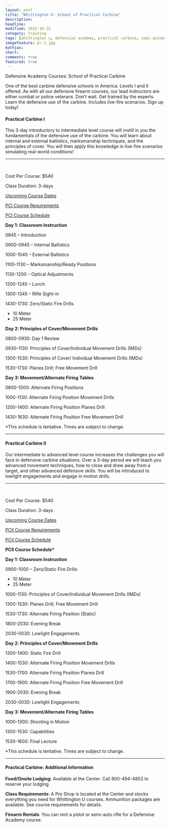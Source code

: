 ```yaml
---
layout: post
title: "Whittington U: School of Practical Carbine"
description: 
headline: 
modified: 2015-10-25
category: training
tags: [whittington u, defensive academy, practical carbine, semi-automatic rifle, course schedule]
imagefeature: pc-1.jpg
mathjax: 
chart: 
comments: true
featured: true
---
```


Defensive Academy Courses:  School of Practical Carbine

<p class="content-summary">One of the best carbine defensive schools in America.  Levels I and II offered.  As with all our defensive firearm courses, our lead instructors are either combat or police veterans.  Don’t wait.  Get trained by the experts.  Learn the defensive use of the carbine.  Includes live-fire scenarios.  Sign up today!</p>
					      
<h4>Practical Carbine I</h4>
<p>This 3-day introductory to intermediate level course will instill in you the fundamentals of the defensive use of the carbine. You will learn about internal and external ballistics, marksmanship techniques, and the principles of cover. You will then apply this knowledge in live-fire scenarios simulating real-world conditions!</p>
<hr />     
<p><a style="color: #fff;" href="http://nrawc.goemerchant-stores.com/Practical-Carbine-I_p_88.html" class="btn btn-danger pull-right">ENROLL NOW!</a></p>
<p>Cost Per Course: $540</p>
<p>Class Duration: 3-days</p>
<p><a href="http://nrawc.goemerchant-stores.com/Practical-Carbine-I_p_88.html">Upcoming Course Dates</a></p>
<p><a href="/training/whittington-u-course-requirements/" title="Course Requirements">PCI Course Requirements</a></p>
<p><a href="#pcischedule" data-toggle="collapse">PCI Course Schedule</a></p>
<div id="pcischedule" class="collapse">                
<div class="well">                 
<p><strong>Day 1:  Classroom Instruction</strong></p>
<p>0845 – Introduction</p>
<p>0900-0945 – Internal Ballistics</p>
<p>1000-1045 – External Ballistics</p>
<p>1100-1130 – Marksmanship/Ready Positions</p>
<p>1130-1200 – Optical Adjustments</p>
<p>1200-1245 – Lunch</p>
<p>1300-1345 – Rifle Sight-in</p>
<p>1430-1730:  Zero/Static Fire Drills</p>
<ul>          
<li>10 Meter</li>
<li>25 Meter</li>
</ul>
</div>
<div class="well">                 
<p><strong>Day 2:  Principles of Cover/Movement Drills</strong></p>
<p>0800-0930:  Day 1 Review</p>
<p>0930-1130:  Principles of Cover/Individual Movement Drills (IMDs)</p>
<p>1300-1530:  Principles of Cover/ Individual Movement Drills (IMDs)</p>
<p>1530-1730:  Planes Drill; Free Movement Drill</p>
</div>
<div class="well">                
<p><strong>Day 3:  Movement/Alternate Firing Tables</strong></p>
<p>0800-1000:  Alternate Firing Positions</p>
<p>1000-1130:  Alternate Firing Position Movement Drills</p>
<p>1200-1400:  Alternate Firing Position Planes Drill</p>
<p>1430-1630:  Alternate Firing Position Free Movement Drill</p>
<p>*This schedule is tentative.  Times are subject to change.</p>
</div>

<hr />  
    
<h4>Practical Carbine II</h4>
<p>Our intermediate to advanced level course increases the challenges you will face in defensive carbine situations. Over a 3-day period we will teach you advanced movement techniques, how to close and draw away from a target, and other advanced defensive skills. You will be introduced to lowlight engagements and engage in motion drills.</p>
<hr />        
<p><a style="color: #fff;" href="http://nrawc.goemerchant-stores.com/Practical-Carbine-II_p_89.html" class="btn btn-danger pull-right">ENROLL NOW!</a></p>
<p>Cost Per Course: $540</p>
<p>Class Duration: 3-days</p>
<p><a href="http://nrawc.goemerchant-stores.com/Practical-Carbine-II_p_89.html">Upcoming Course Dates</a></p>
<p><a href="/training/whittington-u-course-requirements/" title="Course Requirements">PCII Course Requirements</a></p>
<p><a href="#pciischedule" data-toggle="collapse">PCII Course Schedule</a></p>
<div id="pciischedule" class="collapse">                    
<p><strong>PCII Course Schedule*</strong></p>
<div class="well">             
<p><strong>Day 1:  Classroom Instruction</strong></p>
<p>0900-1000 – Zero/Static Fire Drills</p>
<ul>          
<li>10 Meter</li>
<li>25 Meter</li>
</ul>
<p>1000-1130:  Principles of Cover/Individual Movement Drills (IMDs)</p>
<p>1300-1530:  Planes Drill; Free Movement Drill</p>
<p>1530-1730:  Alternate Firing Position (Static)</p>
<p>1800-2030:  Evening Break</p>
<p>2030-0030:  Lowlight Engagements</p>
<p><strong>Day 2:  Principles of Cover/Movement Drills</strong></p>
<p>1300-1400:  Static Fire Drill</p>
<p>1400-1530:  Alternate Firing Position Movement Drills</p>
<p>1530-1700:  Alternate Firing Position Planes Drill</p>
<p>1700-1900:  Alternate Firing Position Free Movement Drill</p>
<p>1900-2030:  Evening Break</p>
<p>2030-0030:  Lowlight Engagements</p>
<p><strong>Day 3:  Movement/Alternate Firing Tables</strong></p>
<p>1000-1300:  Shooting in Motion</p>
<p>1300-1530:  Capabilities</p>
<p>1530-1600:  Final Lecture</p>
         
<p>*This schedule is tentative.  Times are subject to change.</p>
</div>

<hr />  

<h4>Practical Carbine: Additional Information</h4>
<p><strong>Food/Onsite Lodging</strong>: Available at the Center. Call 800-494-4853 to reserve your lodging.</p>
<p><strong>Class Requirements</strong>:  A Pro Shop is located at the Center and stocks everything you need for Whittington U courses.  Ammunition packages are available.  See course requirements for details.</p>
<p><strong>Firearm Rentals</strong>:  You can rent a pistol or semi-auto rifle for a Defensive Academy course.</p>
